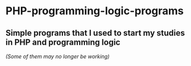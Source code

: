 # PHP-programming-logic-programs
## Simple programs that I used to start my studies in PHP and programming logic
_(Some of them may no longer be working)_
